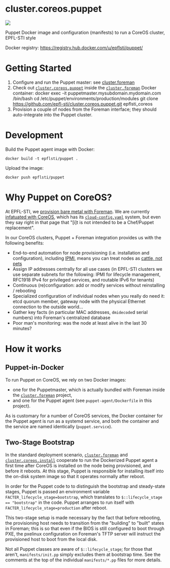 # cluster.coreos.puppet

[![](https://badge.imagelayers.io/epflsti/puppet.svg)](https://imagelayers.io/?images=epflsti/puppet:latest 'View image size and layers')

Puppet Docker image and configuration (manifests) to run a CoreOS
cluster, EPFL-STI style

Docker registry: https://registry.hub.docker.com/u/epflsti/puppet/

# Getting Started

1. Configure and run the Puppet master: see [cluster.foreman](https://github.com/epfl-sti/cluster.foreman)
2. Check out [`cluster.coreos.puppet`](https://github.com/epfl-sti/cluster.coreos.puppet) inside the [`cluster.foreman`](https://github.com/epfl-sti/cluster.foreman) Docker container:
    docker exec -it puppetmaster.mysubdomain.mydomain.com /bin/bash
    cd /etc/puppet/environments/production/modules
    git clone https://github.com/epfl-sti/cluster.coreos.puppet.git epflsti_coreos
3. Provision a couple of nodes from the Foreman interface; they should auto-integrate into the Puppet cluster.

# Development

Build the Puppet agent image with Docker:

    docker build -t epflsti/puppet .

Upload the image:

    docker push epflsti/puppet


# Why Puppet on CoreOS?

At EPFL-STI, we [provision bare metal with Foreman](https://github.com/epfl-sti/cluster.foreman). We are currently [infatuated with CoreOS](https://github.com/epfl-sti/cluster.foreman), which has its [`cloud-config.yaml`](https://coreos.com/os/docs/latest/cloud-config.html) system, but even they say right in that page that "[i]t is not intended to be a Chef/Puppet replacement".

In our CoreOS clusters, Puppet + Foreman integration provides us with the following benefits:
* End-to-end automation for node provisioning (i.e. installation and configuration), including [IPMI](https://en.wikipedia.org/wiki/Intelligent_Platform_Management_Interface), means you can treat nodes as [cattle, not pets](https://news.ycombinator.com/item?id=7311704)
* Assign IP addresses centrally for all use cases (in EPFL-STI clusters we use separate subnets for the following: IPMI for lifecycle management, RFC1918 IPv4 for privileged services, and routable IPv6 for tenants)
* Continuous (re)configuration: add or modify services without reinstalling / rebooting
* Specialized configuration of individual nodes when you really do need it: etcd quorum member, gateway node with the physical Ethernet connection to the outside world...
* Gather key facts (in particular MAC addresses, `dmidecode`d serial numbers) into Foreman's centralized database
* Poor man's monitoring: was the node at least alive in the last 30 minutes?

# How it works

## Puppet-in-Docker

To run Puppet on CoreOS, we rely on two Docker images:

+ one for the Puppetmaster, which is actually bundled with Foreman
  inside the
  [`cluster.foreman`](https://github.com/epfl-sti/cluster.foreman)
  project,
+ and one for the Puppet agent (see `puppet-agent/Dockerfile` in this project).

As is customary for a number of CoreOS services, the Docker container
for the Puppet agent is run as a systemd service, and both the
container and the service are named identically (`puppet.service`).

## Two-Stage Bootstrap

In the standard deployment scenario,
[`cluster.foreman`](https://github.com/epfl-sti/cluster.foreman) and
[`cluster.coreos.install`](https://github.com/epfl-sti/cluster.coreos.install)
cooperate to run the Dockerized Puppet agent a first time after CoreOS
is installed on the node being provisioned, and before it reboots. At
this stage, Puppet is responsible for installing itself into the
on-disk system image so that it operates normally after reboot.

In order for the Puppet code to to distinguish the bootstrap and
steady-state stages, Puppet is passed an environment variable
`FACTER_lifecycle_stage=bootstrap`, which translates to
`$::lifecycle_stage == "bootstrap"` in the code. Puppet arranges to
run itself with `FACTER_lifecycle_stage=production` after reboot.

This two-stage setup is made necessary by the fact that before
rebooting, the provisioning host needs to transition from the
"building" to "built" states in Foreman; this is so that even if the
BIOS is still configured to boot through PXE, the pxelinux
configuration on Foreman's TFTP server will instruct the provisioned
host to boot from the local disk.

Not all Puppet classes are aware of `$::lifecycle_stage`; for those
that aren't, `manifests/init.pp` simply excludes them at bootstrap
time. See the comments at the top of the individual `manifests/*.pp`
files for more details.
